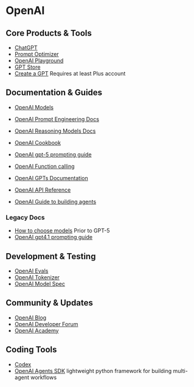 # OpenAI  

## Core Products & Tools
- [ChatGPT](https://chatgpt.com/)
- [Prompt Optimizer](https://platform.openai.com/chat/edit?models=gpt-5&optimize=true)  
- [OpenAI Playground](https://platform.openai.com/playground)  
- [GPT Store](https://chat.openai.com/gpts)  
- [Create a GPT](https://chat.openai.com/gpts/editor) Requires at least Plus account

## Documentation & Guides
- [OpenAI Models](https://platform.openai.com/docs/models)  

- [OpenAI Prompt Engineering Docs](https://platform.openai.com/docs/guides/prompt-engineering)  
- [OpenAI Reasoning Models Docs](https://platform.openai.com/docs/guides/reasoning/advice-on-prompting)  
- [OpenAI Cookbook](https://cookbook.openai.com/) 
- [OpenAI gpt-5 prompting guide](https://cookbook.openai.com/examples/gpt-5/gpt-5_prompting_guide?)
- [OpenAI Function calling](https://platform.openai.com/docs/guides/function-calling)  
- [OpenAI GPTs Documentation](https://platform.openai.com/docs/introduction/gpts)  
- [OpenAI API Reference](https://platform.openai.com/docs/api-reference/introduction)
- [OpenAI Guide to building agents](https://cdn.openai.com/business-guides-and-resources/a-practical-guide-to-building-agents.pdf)

### Legacy Docs
- [How to choose models](https://help.openai.com/en/articles/11165333-chatgpt-enterprise-models-limits) Prior to GPT-5
- [OpenAI gpt4.1 prompting guide](https://cookbook.openai.com/examples/gpt4-1_prompting_guide)

## Development & Testing
- [OpenAI Evals](https://platform.openai.com/docs/guides/evals)
- [OpenAI Tokenizer](https://platform.openai.com/tokenizer)  
- [OpenAI Model Spec](https://model-spec.openai.com/2025-04-11.html)

## Community & Updates
- [OpenAI Blog](https://openai.com/blog)  
- [OpenAI Developer Forum](https://community.openai.com/)  
- [OpenAI Academy](https://academy.openai.com/public/content)

## Coding Tools
- [Codex](https://openai.com/codex/)
- [OpenAI Agents SDK](https://github.com/openai/openai-agents-python) lightweight python framework for building multi-agent workflows
